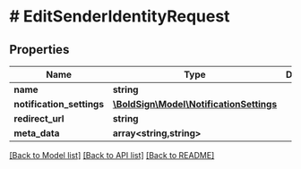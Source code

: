 # # EditSenderIdentityRequest

## Properties

Name | Type | Description | Notes
------------ | ------------- | ------------- | -------------
**name** | **string** |  | [optional]
**notification_settings** | [**\BoldSign\Model\NotificationSettings**](NotificationSettings.md) |  | [optional]
**redirect_url** | **string** |  | [optional]
**meta_data** | **array<string,string>** |  | [optional]

[[Back to Model list]](../../README.md#models) [[Back to API list]](../../README.md#endpoints) [[Back to README]](../../README.md)
